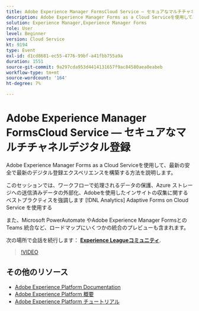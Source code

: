 ```yaml
---
title: Adobe Experience Manager FormsCloud Service — セキュアなマルチチャネルデジタル登録
description: Adobe Experience Manager Forms as a Cloud Serviceを使用して、最新の安全で最新のデジタル登録エクスペリエンスを構築する方法を説明します。 このセッションでは、ワークフローで処理されるデータの保護、Azure ストレージへの送信済みデータの外部化、Adobeを使用したインサイトの収集に関するベストプラクティスを強調します [!DNL Analytics] Adaptive Forms on Cloud Service を使用する
solution: Experience Manager,Experience Manager Forms
role: User
level: Beginner
version: Cloud Service
kt: 9194
type: Event
exl-id: d1cd8681-ec55-4776-99bf-a41fbb755a9a
duration: 1551
source-git-commit: 9a297cda953d4414131657f9ac84580aea0eabeb
workflow-type: tm+mt
source-wordcount: '164'
ht-degree: 7%

---
```


# Adobe Experience Manager FormsCloud Service — セキュアなマルチチャネルデジタル登録

Adobe Experience Manager Forms as a Cloud Serviceを使用して、最新の安全で最新のデジタル登録エクスペリエンスを構築する方法を説明します。

このセッションでは、ワークフローで処理されるデータの保護、Azure ストレージへの送信済みデータの外部化、Adobeを使用したインサイトの収集に関するベストプラクティスを強調します [!DNL Analytics] Adaptive Forms on Cloud Service を使用する

また、Microsoft PowerAutomate やAdobe Experience Manager Formsとの Teams 統合など、ロードマップにいくつかの統合のプレビューも含まれます。

次の場所で会話を続行します： **[Experience Leagueコミュニティ](https://adobe.ly/3CQjKgg)**.

>[!VIDEO](https://video.tv.adobe.com/v/337887/?quality=12&learn=on&hidetitle=true)

## その他のリソース

- [Adobe Experience Platform Documentation](https://experienceleague.adobe.com/docs/experience-platform.html?lang=ja)
- [Adobe Experience Platform 概要](https://experienceleague.adobe.com/docs/experience-platform/landing/home.html?lang=ja)
- [Adobe Experience Platform チュートリアル](https://experienceleague.adobe.com/docs/platform-learn/tutorials/overview.html?lang=ja)
